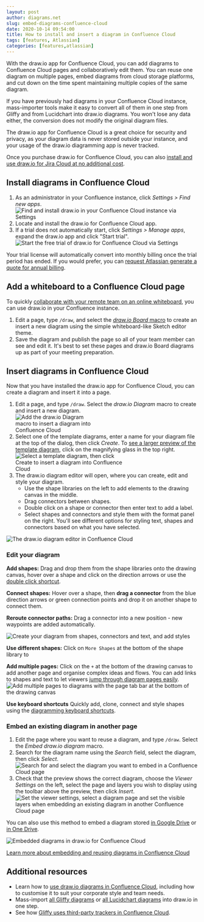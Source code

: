 ```yaml
---
layout: post
author: diagrams.net
slug: embed-diagrams-confluence-cloud
date: 2020-10-14 09:54:00
title: How to install and insert a diagram in Confluence Cloud
tags: [features, Atlassian]
categories: [features,atlassian]
---
```


With the draw.io app for Confluence Cloud, you can add diagrams to Confluence Cloud pages and collaboratively edit them. You can reuse one diagram on multiple pages, embed diagrams from cloud storage platforms, and cut down on the time spent maintaining multiple copies of the same diagram.

If you have previously had diagrams in your Confluence Cloud instance, mass-importer tools make it easy to convert all of them in one step from Gliffy and from Lucidchart into draw.io diagrams. You won't lose any data either, the conversion does not modify the original diagram files.

The draw.io app for Confluence Cloud is a great choice for security and privacy, as your diagram data is never stored outside your instance, and your usage of the draw.io diagramming app is never tracked.

Once you purchase draw.io for Confluence Cloud, you can also [install and use draw.io for Jira Cloud at no additional cost](/doc/faq/license-drawio-confluence-jira-cloud.html).

## Install diagrams in Confluence Cloud

1. As an administrator in your Confluence instance, click _Settings > Find new apps_.
<br ><img src="/assets/img/blog/confluence-cloud-find-new-apps.png" style="max-width:100%;height:auto;" alt="Find and install draw.io in your Confluence Cloud instance via Settings">
2. Locate and install the draw.io for Confluence Cloud app.
3. If a trial does not automatically start, click _Settings > Manage apps_, expand the draw.io app and click "Start trial".
<br /><img src="/assets/img/blog/drawio-confluence-cloud-free-trial.png" style="max-width:100%;height:auto;" alt="Start the free trial of draw.io for Confluence Cloud via Settings">

Your trial license will automatically convert into monthly billing once the trial period has ended. If you would prefer, you can [request Atlassian generate a quote for annual billing](/doc/faq/generate-quote-drawio-confluence-cloud.html).

## Add a whiteboard to a Confluence Cloud page

To quickly [collaborate with your remote team on an online whiteboard](/blog/online-whiteboard-confluence.html), you can use draw.io in your Confluence instance.

1. Edit a page, type ``/draw``, and select the [_draw.io Board_ macro](/blog/drawio-board-macro.html) to create an insert a new diagram using the simple whiteboard-like Sketch editor theme. 
2. Save the diagram and publish the page so all of your team member can see and edit it. It's best to set these pages and draw.io Board diagrams up as part of your meeting preparation.

## Insert diagrams in Confluence Cloud

Now that you have installed the draw.io app for Confluence Cloud, you can create a diagram and insert it into a page.

1. Edit a page, and type ``/draw``. Select the _draw.io Diagram_ macro to create and insert a new diagram.
<br /><img src="/assets/img/blog/drawio-confluence-cloud-new.png" style="width=100%;max-width:200px;height:auto;" alt="Add the draw.io Diagram macro to insert a diagram into Confluence Cloud">
2. Select one of the template diagrams, enter a name for your diagram file at the top of the dialog, then click _Create_. To [see a larger preview of the template diagram](/blog/template-diagrams.html), click on the magnifying glass in the top right.
<br /><img src="/assets/img/blog/drawio-confluence-cloud-new-template.png" style="width=100%;max-width:300px;height:auto;" alt="Select a template diagram, then click Create to insert a diagram into Confluence Cloud">
3. The draw.io diagram editor will open, where you can create, edit and style your diagram.
   * Use the shape libraries on the left to add elements to the drawing canvas in the middle.
   * Drag connectors between shapes.
   * Double click on a shape or connector then enter text to add a label.
   * Select shapes and connectors and style them with the format panel on the right. You'll see different options for styling text, shapes and connectors based on what you have selected.

<img src="/assets/img/blog/drawio-confluence-cloud-interface.png" style="max-width:100%;height:auto;" alt="The draw.io diagram editor in Confluence Cloud">

### Edit your diagram

**Add shapes:** Drag and drop them from the shape libraries onto the drawing canvas, hover over a shape and click on the direction arrows or use the [double click shortcut](/blog/double-click-shortcut.html).

**Connect shapes:** Hover over a shape, then **drag a connector** from the blue direction arrows or green connection points and drop it on another shape to connect them.

**Reroute connector paths:** Drag a connector into a new position - new waypoints are added automatically.

<img src="/assets/img/blog/drawio-confluence-cloud-demo.gif" style="max-width:100%;height:auto;" alt="Create your diagram from shapes, connectors and text, and add styles">

**Use different shapes:** Click on ``More Shapes`` at the bottom of the shape library to

**Add multiple pages:** Click on the ``+`` at the bottom of the drawing canvas to add another page and organise complex ideas and flows. You can add links to shapes and text to let viewers [jump through diagram pages easily](/blog/multiple-page-diagrams.html).
   <br /><img src="/assets/img/blog/page-tab-example.png" style="max-width:100%;height:auto;" alt="Add multiple pages to diagrams with the page tab bar at the bottom of the drawing canvas">

**Use keyboard shortcuts** Quickly add, clone, connect and style shapes using the [diagramming keyboard shortcuts](https://app.diagrams.net/shortcuts.svg).

### Embed an existing diagram in another page

1. Edit the page where you want to reuse a diagram, and type ``/draw``. Select the _Embed draw.io diagram_ macro.
2. Search for the diagram name using the _Search_ field, select the diagram, then click _Select_.
<br /><img src="/assets/img/blog/select-diagram-embed-confluence-cloud.png" style="width=100%;max-width:500px;height:auto;" alt="Search for and select the diagram you want to embed in a Confluence Cloud page">
3. Check that the preview shows the correct diagram, choose the _Viewer Settings_ on the left, select the page and layers you wish to display using the toolbar above the preview, then click _Insert_.
<br /><img src="/assets/img/blog/confluence-cloud-embed-diagram-viewer-settings.png" style="width=100%;max-width:500px;height:auto;" alt="Set the viewer settings, select a diagram page and set the visible layers when embedding an existing diagram in another Confluence Cloud page">

You can also use this method to embed a diagram stored [in Google Drive](/doc/faq/embed-diagram-googledrive-confluence-cloud.html) or [in One Drive](/doc/faq/embed-diagram-onedrive-confluence-cloud.html).

<img src="/assets/img/blog/embed-diagrams-confluence-cloud.png" style="max-width:100%;height:auto;" alt="Embedded diagrams in draw.io for Confluence Cloud">

[Learn more about embedding and reusing diagrams in Confluence Cloud](/doc/faq/confluence-cloud-embed-diagrams.html)


## Additional resources

* Learn how to [use draw.io diagrams in Confluence Cloud](/doc/drawio-confluence-cloud.html), including how to customise it to suit your corporate style and team needs.
* Mass-import [all Gliffy diagrams](/doc/faq/mass-import-gliffy-confluence-cloud.html) or [all Lucidchart diagrams](/doc/faq/lucidchart-import.html) into draw.io in one step.
* See how [Gliffy uses third-party trackers in Confluence Cloud](/blog/gliffy-security-privacy-tracking.html).
